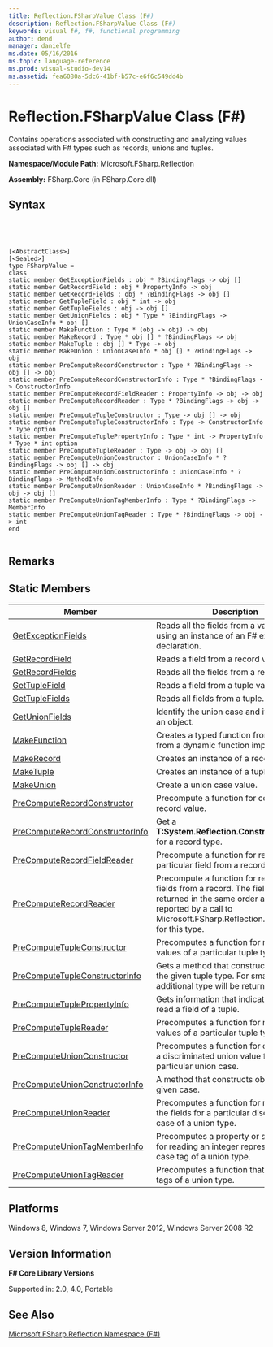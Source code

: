 ```yaml
---
title: Reflection.FSharpValue Class (F#)
description: Reflection.FSharpValue Class (F#)
keywords: visual f#, f#, functional programming
author: dend
manager: danielfe
ms.date: 05/16/2016
ms.topic: language-reference
ms.prod: visual-studio-dev14
ms.assetid: fea6080a-5dc6-41bf-b57c-e6f6c549dd4b 
---
```


# Reflection.FSharpValue Class (F#)

Contains operations associated with constructing and analyzing values associated with F# types such as records, unions and tuples.

**Namespace/Module Path:** Microsoft.FSharp.Reflection

**Assembly:** FSharp.Core (in FSharp.Core.dll)


## Syntax



```




[<AbstractClass>]
[<Sealed>]
type FSharpValue =
class
static member GetExceptionFields : obj * ?BindingFlags -> obj []
static member GetRecordField : obj * PropertyInfo -> obj
static member GetRecordFields : obj * ?BindingFlags -> obj []
static member GetTupleField : obj * int -> obj
static member GetTupleFields : obj -> obj []
static member GetUnionFields : obj * Type * ?BindingFlags -> UnionCaseInfo * obj []
static member MakeFunction : Type * (obj -> obj) -> obj
static member MakeRecord : Type * obj [] * ?BindingFlags -> obj
static member MakeTuple : obj [] * Type -> obj
static member MakeUnion : UnionCaseInfo * obj [] * ?BindingFlags -> obj
static member PreComputeRecordConstructor : Type * ?BindingFlags -> obj [] -> obj
static member PreComputeRecordConstructorInfo : Type * ?BindingFlags -> ConstructorInfo
static member PreComputeRecordFieldReader : PropertyInfo -> obj -> obj
static member PreComputeRecordReader : Type * ?BindingFlags -> obj -> obj []
static member PreComputeTupleConstructor : Type -> obj [] -> obj
static member PreComputeTupleConstructorInfo : Type -> ConstructorInfo * Type option
static member PreComputeTuplePropertyInfo : Type * int -> PropertyInfo * Type * int option
static member PreComputeTupleReader : Type -> obj -> obj []
static member PreComputeUnionConstructor : UnionCaseInfo * ?BindingFlags -> obj [] -> obj
static member PreComputeUnionConstructorInfo : UnionCaseInfo * ?BindingFlags -> MethodInfo
static member PreComputeUnionReader : UnionCaseInfo * ?BindingFlags -> obj -> obj []
static member PreComputeUnionTagMemberInfo : Type * ?BindingFlags -> MemberInfo
static member PreComputeUnionTagReader : Type * ?BindingFlags -> obj -> int
end


```





## Remarks

## Static Members


|Member|Description|
|------|-----------|
|[GetExceptionFields](http://msdn.microsoft.com/en-us/library/84b30bf9-35cf-4d04-9ec0-9bdeb5bf6e85)|Reads all the fields from a value built using an instance of an F# exception declaration.|
|[GetRecordField](http://msdn.microsoft.com/en-us/library/6dacc2db-7425-45c0-bb04-77b84dd0452a)|Reads a field from a record value.|
|[GetRecordFields](http://msdn.microsoft.com/en-us/library/e328a079-cfd4-4d88-bc17-4523f8a708bf)|Reads all the fields from a record value.|
|[GetTupleField](http://msdn.microsoft.com/en-us/library/db833e2d-be73-40b8-af89-bc273e40fa06)|Reads a field from a tuple value.|
|[GetTupleFields](http://msdn.microsoft.com/en-us/library/872a1830-3992-4503-b17c-10c995903e87)|Reads all fields from a tuple.|
|[GetUnionFields](http://msdn.microsoft.com/en-us/library/ba1e1a92-cfd1-4f70-9316-ffe940e1bca0)|Identify the union case and its fields for an object.|
|[MakeFunction](http://msdn.microsoft.com/en-us/library/369b5863-d689-4adb-a4e9-756cc39731b4)|Creates a typed function from object from a dynamic function implementation.|
|[MakeRecord](http://msdn.microsoft.com/en-us/library/ad2aac30-6120-4cc9-a5cf-046ca43d53b9)|Creates an instance of a record type.|
|[MakeTuple](http://msdn.microsoft.com/en-us/library/88678b0e-3669-4872-8f8f-c5343c4decfc)|Creates an instance of a tuple type.|
|[MakeUnion](http://msdn.microsoft.com/en-us/library/70e0087b-3f79-4b1e-93a2-82514ecae0f7)|Create a union case value.|
|[PreComputeRecordConstructor](http://msdn.microsoft.com/en-us/library/e4029ded-7adb-4ee4-9fad-2f8a7d25f908)|Precompute a function for constructing a record value.|
|[PreComputeRecordConstructorInfo](http://msdn.microsoft.com/en-us/library/301602a5-664d-4c93-9875-f795c6c0b3e4)|Get a **T:System.Reflection.ConstructorInfo** for a record type.|
|[PreComputeRecordFieldReader](http://msdn.microsoft.com/en-us/library/bddde908-a749-493c-859c-b41f8fc04646)|Precompute a function for reading a particular field from a record.|
|[PreComputeRecordReader](http://msdn.microsoft.com/en-us/library/e0bbaa8b-746f-422f-9b54-9ef60ad6418b)|Precompute a function for reading all the fields from a record. The fields are returned in the same order as the fields reported by a call to Microsoft.FSharp.Reflection.Type.GetInfo for this type.|
|[PreComputeTupleConstructor](http://msdn.microsoft.com/en-us/library/003ce5e8-0263-49a7-a949-5b5ad2db373b)|Precomputes a function for reading the values of a particular tuple type.|
|[PreComputeTupleConstructorInfo](http://msdn.microsoft.com/en-us/library/846fd770-b6a2-47b0-a295-cfa5cd86b7c4)|Gets a method that constructs objects of the given tuple type. For small tuples, no additional type will be returned.|
|[PreComputeTuplePropertyInfo](http://msdn.microsoft.com/en-us/library/521a6f3f-6774-4392-8a81-6b15d72c3d9c)|Gets information that indicates how to read a field of a tuple.|
|[PreComputeTupleReader](http://msdn.microsoft.com/en-us/library/da980eb2-1ebd-466c-8c3f-f241549961db)|Precomputes a function for reading the values of a particular tuple type.|
|[PreComputeUnionConstructor](http://msdn.microsoft.com/en-us/library/feaae316-29f9-437d-b063-0f6f775ee96b)|Precomputes a function for constructing a discriminated union value for a particular union case.|
|[PreComputeUnionConstructorInfo](http://msdn.microsoft.com/en-us/library/bfe97595-394d-44e8-b4e8-4f6faf00ff10)|A method that constructs objects of the given case.|
|[PreComputeUnionReader](http://msdn.microsoft.com/en-us/library/3229aed9-fb5c-4c94-ae83-7a730776ff2e)|Precomputes a function for reading all the fields for a particular discriminator case of a union type.|
|[PreComputeUnionTagMemberInfo](http://msdn.microsoft.com/en-us/library/bde85ca4-fa0b-44a1-b893-0d5bbf6b6d9f)|Precomputes a property or static method for reading an integer representing the case tag of a union type.|
|[PreComputeUnionTagReader](http://msdn.microsoft.com/en-us/library/ca2f8c2b-59ec-4cc8-a307-cca468325de9)|Precomputes a function that reads the tags of a union type.|

## Platforms
Windows 8, Windows 7, Windows Server 2012, Windows Server 2008 R2


## Version Information
**F# Core Library Versions**

Supported in: 2.0, 4.0, Portable




## See Also
[Microsoft.FSharp.Reflection Namespace &#40;F&#35;&#41;](Microsoft.FSharp.Reflection-Namespace-%5BFSharp%5D.md)

